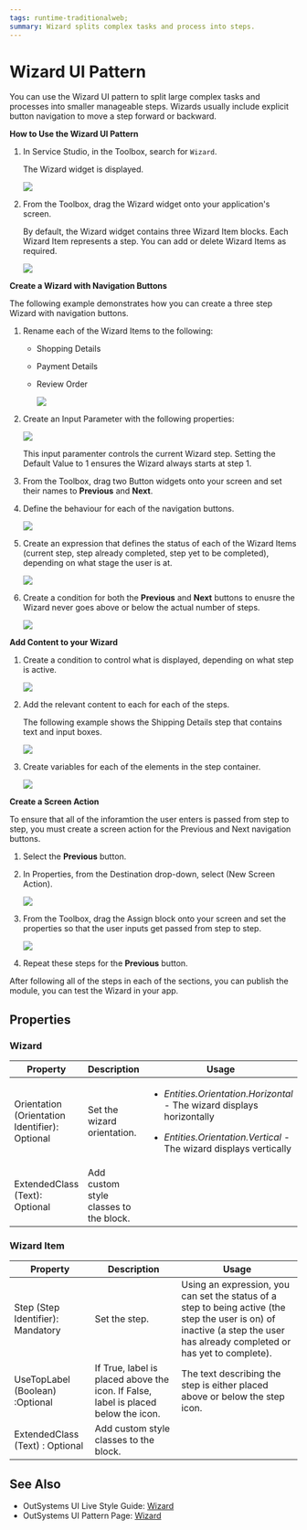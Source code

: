 ```yaml
---
tags: runtime-traditionalweb; 
summary: Wizard splits complex tasks and process into steps.
---
```


# Wizard UI Pattern
You can use the Wizard UI pattern to split large complex tasks and processes into smaller manageable steps. Wizards usually include explicit button navigation to move a step forward or backward. 

**How to Use the Wizard UI Pattern**

1. In Service Studio, in the Toolbox, search for  `Wizard`. 

    The Wizard widget is displayed.
    
     ![](<images/wizard-image-23.png>)

1. From the Toolbox, drag the Wizard widget onto your application's screen.

    By default, the Wizard widget contains three Wizard Item blocks. Each Wizard Item represents a step. You can add or delete Wizard Items as required.

    ![](<images/wizard-image-1.png>)

**Create a Wizard with Navigation Buttons**

The following example demonstrates how you can create a three step Wizard with navigation buttons.

1. Rename each of the Wizard Items to the following: 
    * Shopping Details
    * Payment Details
    * Review Order

        ![](images/wizard-image-14.png)

1. Create an Input Parameter with the following properties:
    
    ![](images/wizard-image-13.png)
 
    This input paramenter controls the current Wizard step. 
    Setting the Default Value to 1 ensures the Wizard always starts at step 1.

1. From the Toolbox, drag two Button widgets onto your screen and set their names to **Previous** and **Next**.

1. Define the behaviour for each of the navigation buttons. 

      ![](images/wizard-image-15.png)

1. Create an expression that defines the status of each of the Wizard Items (current step, step already completed, step yet to be completed), depending on what stage the user is at.

    ![](images/wizard-image-16.png)

1. Create a condition for both the **Previous** and **Next** buttons to enusre the Wizard never goes above or below the actual number of steps.

    ![](images/wizard-image-17.png)

**Add Content to your Wizard**

1. Create a condition to control what is displayed, depending on what step is active.
    
    ![](images/wizard-image-19.png)

1. Add the relevant content to each for each of the steps.

     The following example shows the Shipping Details step that contains text and input boxes.

      ![](images/wizard-image-18.png)

1. Create variables for each of the elements in the step container. 
    
    ![](images/wizard-image-20.png)

**Create a Screen Action**

To ensure that all of the inforamtion the user enters is passed from step to step, you must create a screen action for the Previous and Next navigation buttons.

1. Select the **Previous** button.
1. In Properties, from the Destination drop-down, select (New Screen Action).

    ![](images/wizard-image-22.png)

1. From the Toolbox, drag the Assign block onto your screen and set the properties so that the user inputs get passed from step to step.

    ![](images/wizard-image-21.png)

1. Repeat these steps for the **Previous** button.

After following all of the steps in each of the sections, you can publish the module, you can test the Wizard in your app.

## Properties

### Wizard

| **Property** |  **Description** |  **Usage** | 
|---|---|---|
| Orientation (Orientation Identifier): Optional  |  Set the wizard orientation. |<ul><li>_Entities.Orientation.Horizontal_ - The wizard displays horizontally </li></ul> <ul><li>_Entities.Orientation.Vertical_ - The wizard displays vertically</ul></li>
| ExtendedClass (Text): Optional  |  Add custom style classes to the block. | 

### Wizard Item

| **Property** |  **Description** |  **Usage** | 
|---|---|---|
| Step (Step Identifier): Mandatory | Set the step. | Using an expression, you can set the status of a step to being active (the step the user is on) of inactive (a step the user has already completed or has yet to complete).
| UseTopLabel (Boolean) :Optional  |  If True, label is placed above the icon. If False, label is placed below the icon. | The text describing the step is either placed above or below the step icon.| 
| ExtendedClass (Text) : Optional |  Add custom style classes to the block. | 
  


## See Also

* OutSystems UI Live Style Guide: [Wizard](https://outsystemsui.outsystems.com/WebStyleGuidePreview/Wizard.aspx)
* OutSystems UI Pattern Page: [Wizard](https://outsystemsui.outsystems.com/OutSystemsUIWebsite/PatternDetail?PatternId=82)

